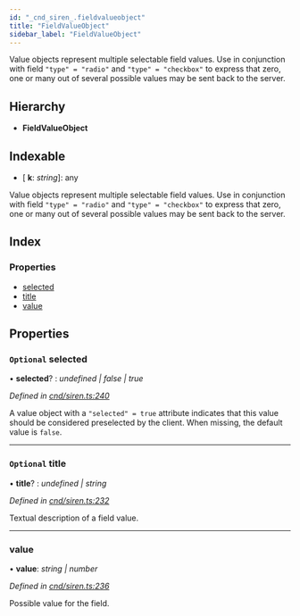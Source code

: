 ```yaml
---
id: "_cnd_siren_.fieldvalueobject"
title: "FieldValueObject"
sidebar_label: "FieldValueObject"
---
```


Value objects represent multiple selectable field values. Use in conjunction with field `"type" = "radio"` and `"type" = "checkbox"` to express that zero, one or many out of several possible values may be sent back to the server.

## Hierarchy

* **FieldValueObject**

## Indexable

* \[ **k**: *string*\]: any

Value objects represent multiple selectable field values. Use in conjunction with field `"type" = "radio"` and `"type" = "checkbox"` to express that zero, one or many out of several possible values may be sent back to the server.

## Index

### Properties

* [selected](_cnd_siren_.fieldvalueobject.md#optional-selected)
* [title](_cnd_siren_.fieldvalueobject.md#optional-title)
* [value](_cnd_siren_.fieldvalueobject.md#value)

## Properties

### `Optional` selected

• **selected**? : *undefined | false | true*

*Defined in [cnd/siren.ts:240](https://github.com/comit-network/comit-js-sdk/blob/701099a/src/cnd/siren.ts#L240)*

A value object with a `"selected" = true` attribute indicates that this value should be considered preselected by the client. When missing, the default value is `false`.

___

### `Optional` title

• **title**? : *undefined | string*

*Defined in [cnd/siren.ts:232](https://github.com/comit-network/comit-js-sdk/blob/701099a/src/cnd/siren.ts#L232)*

Textual description of a field value.

___

###  value

• **value**: *string | number*

*Defined in [cnd/siren.ts:236](https://github.com/comit-network/comit-js-sdk/blob/701099a/src/cnd/siren.ts#L236)*

Possible value for the field.

